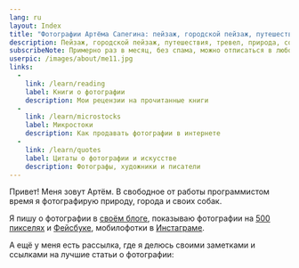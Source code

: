 ```yaml
---
lang: ru
layout: Index
title: "Фотографии Артёма Сапегина: пейзаж, городской пейзаж, путешествия, тревел, природа, собаки, фото"
description: Пейзаж, городской пейзаж, путешествия, тревел, природа, собаки и блог о фотографии.
subscribeNote: Примерно раз в месяц, без спама, можно отписаться в любой момент.
userpic: /images/about/me11.jpg
links:
  -
    link: /learn/reading
    label: Книги о фотографии
    description: Мои рецензии на прочитанные книги
  -
    link: /learn/microstocks
    label: Микростоки
    description: Как продавать фотографии в интернете
  -
    link: /learn/quotes
    label: Цитаты о фотографии и искусстве
    description: Фотографы, художники и писатели
---
```


Привет! Меня зовут Артём. В свободное от работы программистом время я фотографирую природу, города и своих собак.

Я пишу о фотографии в [своём блоге](/blog), показываю фотографии на [500 пикселях](https://500px.com/sapegin) и [Фейсбуке](https://www.facebook.com/artemsapeginphoto/), мобилофотки в [Инстаграме](https://www.instagram.com/sapegin/).

А ещё у меня есть рассылка, где я делюсь своими заметками и ссылками на лучшие статьи о фотографии:
